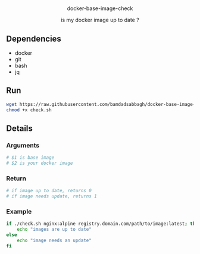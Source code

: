 #

<p align=center>
    docker-base-image-check
</p>

<p align=center>
    is my docker image up to date ?
</p>

## Dependencies

- docker
- git
- bash
- jq

## Run

```bash
wget https://raw.githubusercontent.com/bamdadsabbagh/docker-base-image-check/master/src/check.sh
chmod +x check.sh
```

## Details

### Arguments

```bash
# $1 is base image
# $2 is your docker image
```

### Return

```bash
# if image up to date, returns 0
# if image needs update, returns 1
```

### Example

```bash
if ./check.sh nginx:alpine registry.domain.com/path/to/image:latest; then
    echo "images are up to date"
else
    echo "image needs an update"
fi
```
